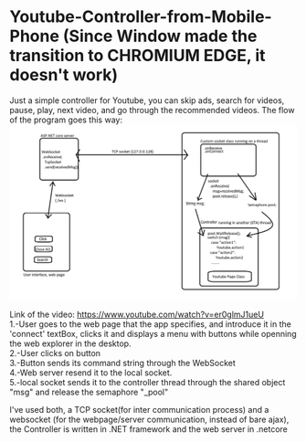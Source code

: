 # Youtube-Controller-from-Mobile-Phone (Since Window made the transition to CHROMIUM EDGE, it doesn't work)
Just a simple controller for Youtube, you can skip ads, search for videos, pause, play, next video,  and go through the recommended videos.
The flow of the program goes this way:
![alt text](https://github.com/israel24961/Youtube-Controller-from-Mobile-Phone/blob/master/Flow.png)

Link of the video: https://www.youtube.com/watch?v=er0glmJ1ueU <br>
1.-User goes to the web page that the app specifies, and introduce it in the 'connect' textBox, clicks it and displays a menu with buttons while openning the web explorer in the desktop. <br>
2.-User clicks on button <br>
3.-Button sends its command string through the WebSocket<br>
4.-Web server resend it to the local socket.<br>
5.-local socket sends it to the controller thread through the shared object "msg" and release the semaphore "_pool"

I've used both, a TCP socket(for inter communication process) and a websocket (for the webpage/server communication, instead of bare ajax), the Controller is written in .NET framework and the web server in .netcore 
